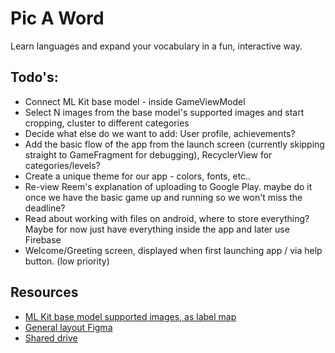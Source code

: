 # Pic A Word
Learn languages and expand your vocabulary in a fun, interactive way.

## Todo's:
* Connect ML Kit base model - inside GameViewModel
* Select N images from the base model's supported images and start cropping, cluster to different categories
* Decide what else do we want to add: User profile, achievements?
* Add the basic flow of the app from the launch screen (currently skipping straight to GameFragment for debugging), RecyclerView for categories/levels?
* Create a unique theme for our app - colors, fonts, etc..
* Re-view Reem's explanation of uploading to Google Play. maybe do it once we have the basic game up and running so we won't miss the deadline?
* Read about working with files on android, where to store everything? 
    Maybe for now just have everything inside the app and later use Firebase
* Welcome/Greeting screen, displayed when first launching app / via help button. (low priority)

## Resources

* [ML Kit base model supported images, as label map](https://developers.google.com/ml-kit/vision/image-labeling/label-map)
* [General layout Figma](https://www.figma.com/file/il7eNOgodE6ntLTZxBmIAx/Untitled?node-id=0%3A1)
* [Shared drive](https://drive.google.com/drive/folders/1QvpQT723B0snbjK49ieTKpfYf5Ypv0Ry)

